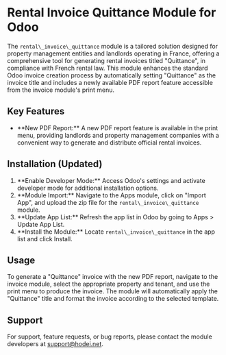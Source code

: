 # Rental Invoice Quittance Module for Odoo

The `rental\_invoice\_quittance` module is a tailored solution designed for property management entities and landlords operating in France, offering a comprehensive tool for generating rental invoices titled "Quittance", in compliance with French rental law. This module enhances the standard Odoo invoice creation process by automatically setting "Quittance" as the invoice title and includes a newly available PDF report feature accessible from the invoice module's print menu.

## Key Features

- \*\*New PDF Report:\*\* A new PDF report feature is available in the print menu, providing landlords and property management companies with a convenient way to generate and distribute official rental invoices.

## Installation (Updated)

1. \*\*Enable Developer Mode:\*\* Access Odoo's settings and activate developer mode for additional installation options.
2. \*\*Module Import:\*\* Navigate to the Apps module, click on "Import App", and upload the zip file for the `rental\_invoice\_quittance` module.
3. \*\*Update App List:\*\* Refresh the app list in Odoo by going to Apps > Update App List.
4. \*\*Install the Module:\*\* Locate `rental\_invoice\_quittance` in the app list and click Install.

## Usage

To generate a "Quittance" invoice with the new PDF report, navigate to the invoice module, select the appropriate property and tenant, and use the print menu to produce the invoice. The module will automatically apply the "Quittance" title and format the invoice according to the selected template.

## Support

For support, feature requests, or bug reports, please contact the module developers at support@hodei.net.


